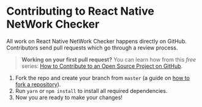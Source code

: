 # Contributing to React Native NetWork Checker

All work on React Native NetWork Checker happens directly on GitHub. Contributors send pull requests which go through a review process.

> **Working on your first pull request?** You can learn how from this *free* series: [How to Contribute to an Open Source Project on GitHub](https://egghead.io/series/how-to-contribute-to-an-open-source-project-on-github).

1. Fork the repo and create your branch from `master` (a guide on [how to fork a repository](https://help.github.com/articles/fork-a-repo/)).
2. Run `yarn` or `npm install` to install all required dependencies.
3. Now you are ready to make your changes!
